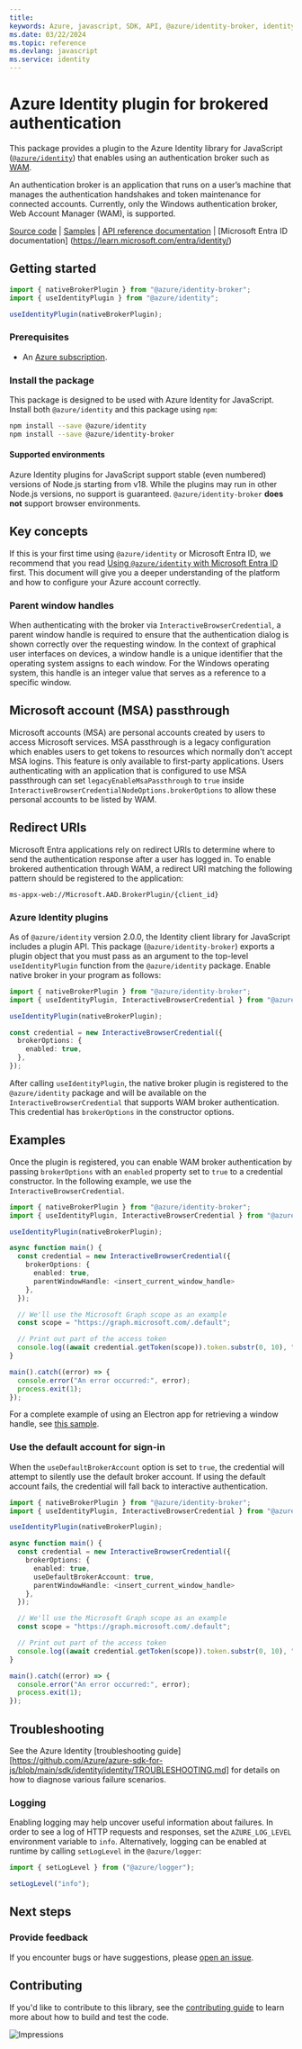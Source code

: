 ```yaml
---
title: 
keywords: Azure, javascript, SDK, API, @azure/identity-broker, identity
ms.date: 03/22/2024
ms.topic: reference
ms.devlang: javascript
ms.service: identity
---
```

# Azure Identity plugin for brokered authentication

This package provides a plugin to the Azure Identity library for JavaScript ([`@azure/identity`](https://npmjs.com/package/@azure/identity)) that enables using an authentication broker such as [WAM](https://learn.microsoft.com/entra/identity-platform/scenario-desktop-acquire-token-wam).

An authentication broker is an application that runs on a user’s machine that manages the authentication handshakes and token maintenance for connected accounts. Currently, only the Windows authentication broker, Web Account Manager (WAM), is supported.

[Source code](https://github.com/Azure/azure-sdk-for-js/tree/main/sdk/identity/identity-broker) | [Samples](https://github.com/Azure/azure-sdk-for-js/blob/main/sdk/identity/identity-broker/samples) | [API reference documentation](https://azuresdkdocs.blob.core.windows.net/$web/javascript/azure-identity-broker/1.0.0-beta.1/index.html) | [Microsoft Entra ID documentation] (https://learn.microsoft.com/entra/identity/)

## Getting started

```typescript
import { nativeBrokerPlugin } from "@azure/identity-broker";
import { useIdentityPlugin } from "@azure/identity";

useIdentityPlugin(nativeBrokerPlugin);
```

### Prerequisites

- An [Azure subscription](https://azure.microsoft.com/free/nodejs/).

### Install the package

This package is designed to be used with Azure Identity for JavaScript. Install both `@azure/identity` and this package using `npm`:

```sh
npm install --save @azure/identity
npm install --save @azure/identity-broker
```

#### Supported environments

Azure Identity plugins for JavaScript support stable (even numbered) versions of Node.js starting from v18. While the plugins may run in other Node.js versions, no support is guaranteed. `@azure/identity-broker` **does not** support browser environments.

## Key concepts

If this is your first time using `@azure/identity` or Microsoft Entra ID, we recommend that you read [Using `@azure/identity` with Microsoft Entra ID](https://github.com/Azure/azure-sdk-for-js/blob/main/documentation/using-azure-identity.md) first. This document will give you a deeper understanding of the platform and how to configure your Azure account correctly.

### Parent window handles

When authenticating with the broker via `InteractiveBrowserCredential`, a parent window handle is required to ensure that the authentication dialog is shown correctly over the requesting window. In the context of graphical user interfaces on devices, a window handle is a unique identifier that the operating system assigns to each window. For the Windows operating system, this handle is an integer value that serves as a reference to a specific window.

## Microsoft account (MSA) passthrough

Microsoft accounts (MSA) are personal accounts created by users to access Microsoft services. MSA passthrough is a legacy configuration which enables users to get tokens to resources which normally don't accept MSA logins. This feature is only available to first-party applications. Users authenticating with an application that is configured to use MSA passthrough can set `legacyEnableMsaPassthrough` to `true` inside `InteractiveBrowserCredentialNodeOptions.brokerOptions` to allow these personal accounts to be listed by WAM.

## Redirect URIs

Microsoft Entra applications rely on redirect URIs to determine where to send the authentication response after a user has logged in. To enable brokered authentication through WAM, a redirect URI matching the following pattern should be registered to the application:

```
ms-appx-web://Microsoft.AAD.BrokerPlugin/{client_id}
```

### Azure Identity plugins

As of `@azure/identity` version 2.0.0, the Identity client library for JavaScript includes a plugin API. This package (`@azure/identity-broker`) exports a plugin object that you must pass as an argument to the top-level `useIdentityPlugin` function from the `@azure/identity` package. Enable native broker in your program as follows:

```typescript
import { nativeBrokerPlugin } from "@azure/identity-broker";
import { useIdentityPlugin, InteractiveBrowserCredential } from "@azure/identity";

useIdentityPlugin(nativeBrokerPlugin);

const credential = new InteractiveBrowserCredential({
  brokerOptions: {
    enabled: true,
  },
});
```

After calling `useIdentityPlugin`, the native broker plugin is registered to the `@azure/identity` package and will be available on the `InteractiveBrowserCredential` that supports WAM broker authentication. This credential has `brokerOptions` in the constructor options.

## Examples

Once the plugin is registered, you can enable WAM broker authentication by passing `brokerOptions` with an `enabled` property set to `true` to a credential constructor. In the following example, we use the `InteractiveBrowserCredential`.

```typescript
import { nativeBrokerPlugin } from "@azure/identity-broker";
import { useIdentityPlugin, InteractiveBrowserCredential } from "@azure/identity";

useIdentityPlugin(nativeBrokerPlugin);

async function main() {
  const credential = new InteractiveBrowserCredential({
    brokerOptions: {
      enabled: true,
      parentWindowHandle: <insert_current_window_handle>
    },
  });

  // We'll use the Microsoft Graph scope as an example
  const scope = "https://graph.microsoft.com/.default";

  // Print out part of the access token
  console.log((await credential.getToken(scope)).token.substr(0, 10), "...");
}

main().catch((error) => {
  console.error("An error occurred:", error);
  process.exit(1);
});
```

For a complete example of using an Electron app for retrieving a window handle, see [this sample](https://github.com/Azure/azure-sdk-for-js/blob/main/sdk/identity/identity-broker/samples/v1/typescript/src/index.ts).

### Use the default account for sign-in

When the `useDefaultBrokerAccount` option is set to `true`, the credential will attempt to silently use the default broker account. If using the default account fails, the credential will fall back to interactive authentication.

```typescript
import { nativeBrokerPlugin } from "@azure/identity-broker";
import { useIdentityPlugin, InteractiveBrowserCredential } from "@azure/identity";

useIdentityPlugin(nativeBrokerPlugin);

async function main() {
  const credential = new InteractiveBrowserCredential({
    brokerOptions: {
      enabled: true,
      useDefaultBrokerAccount: true,
      parentWindowHandle: <insert_current_window_handle>
    },
  });

  // We'll use the Microsoft Graph scope as an example
  const scope = "https://graph.microsoft.com/.default";

  // Print out part of the access token
  console.log((await credential.getToken(scope)).token.substr(0, 10), "...");
}

main().catch((error) => {
  console.error("An error occurred:", error);
  process.exit(1);
});
```

## Troubleshooting

See the Azure Identity [troubleshooting guide][https://github.com/Azure/azure-sdk-for-js/blob/main/sdk/identity/identity/TROUBLESHOOTING.md] for details on how to diagnose various failure scenarios.

### Logging

Enabling logging may help uncover useful information about failures. In order to see a log of HTTP requests and responses, set the `AZURE_LOG_LEVEL` environment variable to `info`. Alternatively, logging can be enabled at runtime by calling `setLogLevel` in the `@azure/logger`:

```typescript
import { setLogLevel } from ("@azure/logger");

setLogLevel("info");
```

## Next steps

### Provide feedback

If you encounter bugs or have suggestions, please [open an issue](https://github.com/Azure/azure-sdk-for-js/issues).

## Contributing

If you'd like to contribute to this library, see the [contributing guide](https://github.com/Azure/azure-sdk-for-js/blob/main/CONTRIBUTING.md) to learn more about how to build and test the code.

![Impressions](https://azure-sdk-impressions.azurewebsites.net/api/impressions/azure-sdk-for-js%2Fsdk%2Fidentity%2Fidentity%2FREADME.png)

